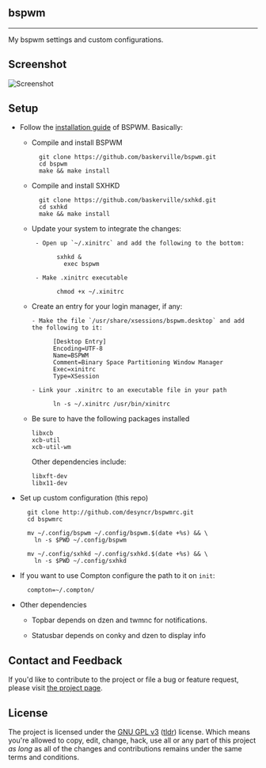 ## bspwm
---

My bspwm settings and custom configurations.

## Screenshot

![Screenshot](https://github.com/desyncr/bspwmrc/blob/master/screenshot.png?raw=true)

## Setup

* Follow the [installation guide](https://github.com/windelicato/dotfiles/wiki/bspwm-for-dummies) of BSPWM. Basically:

  - Compile and install BSPWM

          git clone https://github.com/baskerville/bspwm.git
          cd bspwm
          make && make install
       

  - Compile and install SXHKD

          git clone https://github.com/baskerville/sxhkd.git
          cd sxhkd
          make && make install
       

   - Update your system to integrate the changes:
   
          - Open up `~/.xinitrc` and add the following to the bottom:

                sxhkd &
                  exec bspwm
                
          - Make .xinitrc executable

                chmod +x ~/.xinitrc

    - Create an entry for your login manager, if any:
    
          - Make the file `/usr/share/xsessions/bspwm.desktop` and add the following to it:

                [Desktop Entry]
                Encoding=UTF-8
                Name=BSPWM
                Comment=Binary Space Partitioning Window Manager
                Exec=xinitrc
                Type=XSession

          - Link your .xinitrc to an executable file in your path
                  
                ln -s ~/.xinitrc /usr/bin/xinitrc

  * Be sure to have the following packages installed

        libxcb
        xcb-util
        xcb-util-wm
          
    Other dependencies include:
    
        libxft-dev
        libx11-dev
       
* Set up custom configuration (this repo)

        git clone http://github.com/desyncr/bspwmrc.git
        cd bspwmrc
        
        mv ~/.config/bspwm ~/.config/bspwm.$(date +%s) && \
          ln -s $PWD ~/.config/bspwm
        
        mv ~/.config/sxhkd ~/.config/sxhkd.$(date +%s) && \
          ln -s $PWD ~/.config/sxhkd
        
* If you want to use Compton configure the path to it on ``init``:

        compton=~/.compton/

* Other dependencies

    * Topbar depends on dzen and twmnc for notifications.

    * Statusbar depends on conky and dzen to display info

## Contact and Feedback

If you'd like to contribute to the project or file a bug or feature request, please visit [the project page][1].

## License

The project is licensed under the [GNU GPL v3][2] ([tldr][3]) license. Which means you're allowed to copy, edit, change, hack, use all or any part of this project *as long* as all of the changes and contributions remains under the same terms and conditions.

  [1]: https://github.com/desyncr/bspwmrc/
  [2]: http://www.gnu.org/licenses/gpl.html
  [3]: http://www.tldrlegal.com/license/gnu-general-public-license-v3-(gpl-3)
